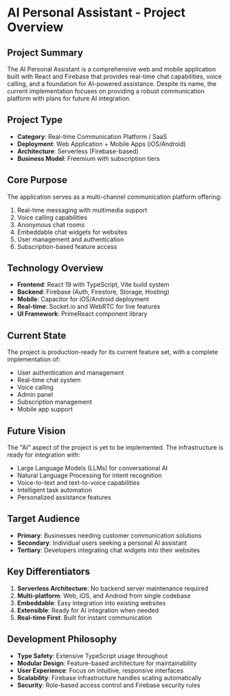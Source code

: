# AI Personal Assistant - Project Overview

## Project Summary

The AI Personal Assistant is a comprehensive web and mobile application built with React and Firebase that provides real-time chat capabilities, voice calling, and a foundation for AI-powered assistance. Despite its name, the current implementation focuses on providing a robust communication platform with plans for future AI integration.

## Project Type

- **Category**: Real-time Communication Platform / SaaS
- **Deployment**: Web Application + Mobile Apps (iOS/Android)
- **Architecture**: Serverless (Firebase-based)
- **Business Model**: Freemium with subscription tiers

## Core Purpose

The application serves as a multi-channel communication platform offering:
1. Real-time messaging with multimedia support
2. Voice calling capabilities
3. Anonymous chat rooms
4. Embeddable chat widgets for websites
5. User management and authentication
6. Subscription-based feature access

## Technology Overview

- **Frontend**: React 19 with TypeScript, Vite build system
- **Backend**: Firebase (Auth, Firestore, Storage, Hosting)
- **Mobile**: Capacitor for iOS/Android deployment
- **Real-time**: Socket.io and WebRTC for live features
- **UI Framework**: PrimeReact component library

## Current State

The project is production-ready for its current feature set, with a complete implementation of:
- User authentication and management
- Real-time chat system
- Voice calling
- Admin panel
- Subscription management
- Mobile app support

## Future Vision

The "AI" aspect of the project is yet to be implemented. The infrastructure is ready for integration with:
- Large Language Models (LLMs) for conversational AI
- Natural Language Processing for intent recognition
- Voice-to-text and text-to-voice capabilities
- Intelligent task automation
- Personalized assistance features

## Target Audience

- **Primary**: Businesses needing customer communication solutions
- **Secondary**: Individual users seeking a personal AI assistant
- **Tertiary**: Developers integrating chat widgets into their websites

## Key Differentiators

1. **Serverless Architecture**: No backend server maintenance required
2. **Multi-platform**: Web, iOS, and Android from single codebase
3. **Embeddable**: Easy integration into existing websites
4. **Extensible**: Ready for AI integration when needed
5. **Real-time First**: Built for instant communication

## Development Philosophy

- **Type Safety**: Extensive TypeScript usage throughout
- **Modular Design**: Feature-based architecture for maintainability
- **User Experience**: Focus on intuitive, responsive interfaces
- **Scalability**: Firebase infrastructure handles scaling automatically
- **Security**: Role-based access control and Firebase security rules